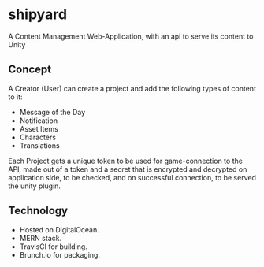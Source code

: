 # shipyard
A Content Management Web-Application, with an api to serve its content to Unity

## Concept

A Creator (User) can create a project and add the following types of content to it:
- Message of the Day
- Notification
- Asset Items
- Characters
- Translations

Each Project gets a unique token to be used for game-connection to the API, made out of a token and a secret that is encrypted and decrypted on application side, to be checked, and on successful connection, to be served the unity plugin.

## Technology
- Hosted on DigitalOcean.
- MERN stack.
- TravisCI for building.
- Brunch.io for packaging.
